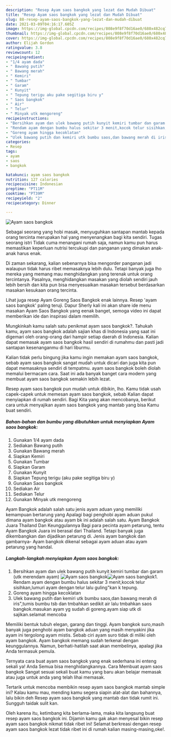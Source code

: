 ```yaml
---
description: "Resep Ayam saos bangkok yang lezat dan Mudah Dibuat"
title: "Resep Ayam saos bangkok yang lezat dan Mudah Dibuat"
slug: 88-resep-ayam-saos-bangkok-yang-lezat-dan-mudah-dibuat
date: 2021-03-09T04:16:17.605Z
image: https://img-global.cpcdn.com/recipes/808e9f8f70d16ae0/680x482cq70/ayam-saos-bangkok-foto-resep-utama.jpg
thumbnail: https://img-global.cpcdn.com/recipes/808e9f8f70d16ae0/680x482cq70/ayam-saos-bangkok-foto-resep-utama.jpg
cover: https://img-global.cpcdn.com/recipes/808e9f8f70d16ae0/680x482cq70/ayam-saos-bangkok-foto-resep-utama.jpg
author: Elijah Gordon
ratingvalue: 3.8
reviewcount: 12
recipeingredient:
- "1/4 ayam dada"
- " Bawang putih"
- " Bawang merah"
- " Kemiri"
- " Tumbar"
- " Garam"
- " Kunyit"
- " Tepung terigu aku pake segitiga biru y"
- " Saos bangkok"
- " Air"
- " Telur"
- " Minyak utk mengoreng"
recipeinstructions:
- "Bersihkan ayam dan ulek bawang putih kunyit kemiri tumbar dan garam (utk merendam ayam)"
- "Rendam ayam dengan bumbu halus sekitar 3 menit,kocok telur sisihkan,lumuri ayam dengan telur lalu guling&#34;kan k tepung."
- "Goreng ayam hingga kecoklatan"
- "Ulek bawang putih dan kemiri utk bumbu saos,dan bawang merah di iris&#34;,tumis bumbu tsb dan tmbahkan sedikit air lalu tmbahkan saos bangkok.masukan ayam yg sudah di goreng.ayam siap utk di sajikan.selamat mencoba"
categories:
- Resep
tags:
- ayam
- saos
- bangkok

katakunci: ayam saos bangkok 
nutrition: 127 calories
recipecuisine: Indonesian
preptime: "PT11M"
cooktime: "PT39M"
recipeyield: "2"
recipecategory: Dinner

---
```



![Ayam saos bangkok](https://img-global.cpcdn.com/recipes/808e9f8f70d16ae0/680x482cq70/ayam-saos-bangkok-foto-resep-utama.jpg)

Sebagai seorang yang hobi masak, menyuguhkan santapan mantab kepada orang tercinta merupakan hal yang menyenangkan bagi kita sendiri. Tugas seorang istri Tidak cuma menangani rumah saja, namun kamu pun harus memastikan keperluan nutrisi tercukupi dan panganan yang dimakan anak-anak harus enak.

Di zaman  sekarang, kalian sebenarnya bisa mengorder panganan jadi walaupun tidak harus ribet memasaknya lebih dulu. Tetapi banyak juga lho mereka yang memang mau menghidangkan yang terenak untuk orang tercintanya. Pasalnya, menghidangkan masakan yang diolah sendiri jauh lebih bersih dan kita pun bisa menyesuaikan masakan tersebut berdasarkan masakan kesukaan orang tercinta. 

Lihat juga resep Ayam Goreng Saos Bangkok enak lainnya. Resep &#39;ayam saos bangkok&#39; paling teruji. Dapur Sherly kali ini akan share ide menu masakan Ayam Saos Bangkok yang eenak banget, semoga video ini dapat memberikan ide dan inspirasi dalam memilih.

Mungkinkah kamu salah satu penikmat ayam saos bangkok?. Tahukah kamu, ayam saos bangkok adalah sajian khas di Indonesia yang saat ini digemari oleh orang-orang dari hampir setiap daerah di Indonesia. Kalian dapat memasak ayam saos bangkok hasil sendiri di rumahmu dan pasti jadi santapan kesenanganmu di hari liburmu.

Kalian tidak perlu bingung jika kamu ingin memakan ayam saos bangkok, sebab ayam saos bangkok sangat mudah untuk dicari dan juga kita pun dapat memasaknya sendiri di tempatmu. ayam saos bangkok boleh diolah memalui bermacam cara. Saat ini ada banyak banget cara modern yang membuat ayam saos bangkok semakin lebih lezat.

Resep ayam saos bangkok pun mudah untuk dibikin, lho. Kamu tidak usah capek-capek untuk memesan ayam saos bangkok, sebab Kalian dapat menyiapkan di rumah sendiri. Bagi Kita yang akan mencobanya, berikut cara untuk menyajikan ayam saos bangkok yang mantab yang bisa Kamu buat sendiri.

<!--inarticleads1-->

##### Bahan-bahan dan bumbu yang dibutuhkan untuk menyiapkan Ayam saos bangkok:

1. Gunakan 1/4 ayam dada
1. Sediakan  Bawang putih
1. Gunakan  Bawang merah
1. Siapkan  Kemiri
1. Gunakan  Tumbar
1. Siapkan  Garam
1. Gunakan  Kunyit
1. Siapkan  Tepung terigu (aku pake segitiga biru y)
1. Gunakan  Saos bangkok
1. Sediakan  Air
1. Sediakan  Telur
1. Gunakan  Minyak utk mengoreng


Ayam Bangkok adalah salah satu jenis ayam aduan yang memiliki kemampuan bertarung yang Apalagi bagi penghobi ayam aduan pukul dimana ayam bangkok atau ayam bk ini adalah salah satu. Ayam Bangkok Juara Thailand Dan Keunggulannya Bagi para pecinta ayam petarung, tentu Ayam Bangkok Juara ini berasal dari Thailand. Tetapi banyak juga dikembangkan dan dijadikan petarung di. Jenis ayam bangkok dan gambarnya- Ayam bangkok dikenal sebagai ayam aduan atau ayam petarung yang handal. 

<!--inarticleads2-->

##### Langkah-langkah menyiapkan Ayam saos bangkok:

1. Bersihkan ayam dan ulek bawang putih kunyit kemiri tumbar dan garam (utk merendam ayam)
<img src="https://img-global.cpcdn.com/steps/9429c906b1acef87/160x128cq70/ayam-saos-bangkok-langkah-memasak-1-foto.jpg" alt="Ayam saos bangkok"><img src="https://img-global.cpcdn.com/steps/b3aa75dab500a854/160x128cq70/ayam-saos-bangkok-langkah-memasak-1-foto.jpg" alt="Ayam saos bangkok">1. Rendam ayam dengan bumbu halus sekitar 3 menit,kocok telur sisihkan,lumuri ayam dengan telur lalu guling&#34;kan k tepung.
1. Goreng ayam hingga kecoklatan
1. Ulek bawang putih dan kemiri utk bumbu saos,dan bawang merah di iris&#34;,tumis bumbu tsb dan tmbahkan sedikit air lalu tmbahkan saos bangkok.masukan ayam yg sudah di goreng.ayam siap utk di sajikan.selamat mencoba


Memiliki bentuk tubuh elegan, garang dan tinggi. Ayam bangkok suro,masih banyak juga penghobi ayam bangkok aduan yang masih menyakini jika ayam ini tergolong ayam mistis. Sebab ciri ayam suro tidak di miliki oleh ayam bangkok. Ayam bangkok memang sudah terkenal dengan keunggulannya. Namun, berhati-hatilah saat akan membelinya, apalagi jika Anda termasuk pemula. 

Ternyata cara buat ayam saos bangkok yang enak sederhana ini enteng sekali ya! Anda Semua bisa menghidangkannya. Cara Membuat ayam saos bangkok Sangat sesuai sekali buat kamu yang baru akan belajar memasak atau juga untuk anda yang telah lihai memasak.

Tertarik untuk mencoba membikin resep ayam saos bangkok mantab simple ini? Kalau kamu mau, mending kamu segera siapin alat-alat dan bahannya, lalu bikin deh Resep ayam saos bangkok yang mantab dan tidak rumit ini. Sungguh taidak sulit kan. 

Oleh karena itu, ketimbang kita berlama-lama, maka kita langsung buat resep ayam saos bangkok ini. Dijamin kamu gak akan menyesal bikin resep ayam saos bangkok nikmat tidak ribet ini! Selamat berkreasi dengan resep ayam saos bangkok lezat tidak ribet ini di rumah kalian masing-masing,oke!.

